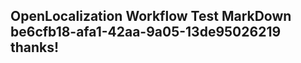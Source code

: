 <properties
ms.topic="hero-topic"
ms.test1="hero-topic"
ms.test2="test"/>


## OpenLocalization Workflow Test MarkDown be6cfb18-afa1-42aa-9a05-13de95026219 thanks!



<!--HONumber=Aug16_HO5-->


